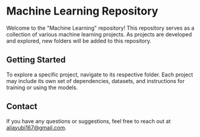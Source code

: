 # Machine Learning Repository
Welcome to the "Machine Learning" repository! This repository serves as a collection of various machine learning projects. As projects are developed and explored, new folders will be added to this repository.

## Getting Started
To explore a specific project, navigate to its respective folder. Each project may include its own set of dependencies, datasets, and instructions for training or using the models.

## Contact
If you have any questions or suggestions, feel free to reach out at aliayubi167@gmail.com.

